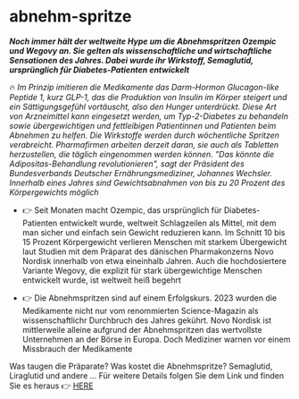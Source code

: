 # abnehm-spritze

***Noch immer hält der weltweite Hype um die Abnehmspritzen Ozempic und Wegovy an. Sie gelten als wissenschaftliche und wirtschaftliche Sensationen des Jahres. Dabei wurde ihr Wirkstoff, Semaglutid, ursprünglich für Diabetes-Patienten entwickelt***

🔥 *Im Prinzip imitieren die Medikamente das Darm-Hormon Glucagon-like Peptide 1, kurz GLP-1, das die Produktion von Insulin im Körper steigert und ein Sättigungsgefühl vortäuscht, also den Hunger unterdrückt. Diese Art von Arzneimittel kann eingesetzt werden, um Typ-2-Diabetes zu behandeln sowie übergewichtigen und fettleibigen Patientinnen und Patienten beim Abnehmen zu helfen. Die Wirkstoffe werden durch wöchentliche Spritzen verabreicht. Pharmafirmen arbeiten derzeit daran, sie auch als Tabletten herzustellen, die täglich eingenommen werden können. "Das könnte die Adipositas-Behandlung revolutionieren", sagt der Präsident des Bundesverbands Deutscher Ernährungsmediziner, Johannes Wechsler. Innerhalb eines Jahres sind Gewichtsabnahmen von bis zu 20 Prozent des Körpergewichts möglich*

+  👉 Seit Monaten macht Ozempic, das ursprünglich für Diabetes-Patienten entwickelt wurde, weltweit Schlagzeilen als Mittel, mit dem man sicher und einfach sein Gewicht reduzieren kann. Im Schnitt 10 bis 15 Prozent Körpergewicht verlieren Menschen mit starkem Übergewicht laut Studien mit dem Präparat des dänischen Pharmakonzerns Novo Nordisk innerhalb von etwa eineinhalb Jahren. Auch die hochdosiertere Variante Wegovy, die explizit für stark übergewichtige Menschen entwickelt wurde, ist weltweit heiß begehrt

+  👉 Die Abnehmspritzen sind auf einem Erfolgskurs. 2023 wurden die Medikamente nicht nur vom renommierten Science-Magazin als wissenschaftlichr Durchbruch des Jahres gekührt. Novo Nordisk ist mittlerweile alleine aufgrund der Abnehmspritzen das wertvollste Unternehmen an der Börse in Europa. Doch Mediziner warnen vor einem Missbrauch der Medikamente

Was taugen die Präparate? Was kostet die Abnehmspritze? Semaglutid, Liraglutid und andere ... Für weitere Details folgen Sie dem Link und finden Sie es heraus 👉 [HERE](https://bit.ly/4ckhWhF)
